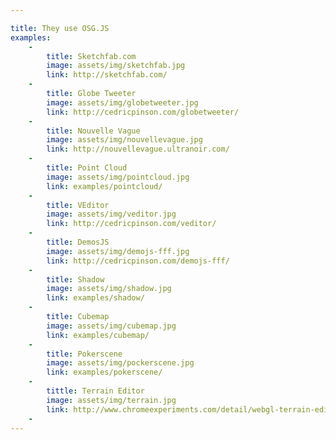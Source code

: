 ```yaml
---

title: They use OSG.JS
examples:
    -
        title: Sketchfab.com
        image: assets/img/sketchfab.jpg
        link: http://sketchfab.com/
    -
        title: Globe Tweeter
        image: assets/img/globetweeter.jpg
        link: http://cedricpinson.com/globetweeter/
    -
        title: Nouvelle Vague
        image: assets/img/nouvellevague.jpg
        link: http://nouvellevague.ultranoir.com/
    -
        title: Point Cloud
        image: assets/img/pointcloud.jpg
        link: examples/pointcloud/
    -
        title: VEditor
        image: assets/img/veditor.jpg
        link: http://cedricpinson.com/veditor/
    -
        title: DemosJS
        image: assets/img/demojs-fff.jpg
        link: http://cedricpinson.com/demojs-fff/
    -
        title: Shadow
        image: assets/img/shadow.jpg
        link: examples/shadow/
    -
        title: Cubemap
        image: assets/img/cubemap.jpg
        link: examples/cubemap/
    -
        title: Pokerscene
        image: assets/img/pockerscene.jpg
        link: examples/pokerscene/
    -
        tittle: Terrain Editor
        image: assets/img/terrain.jpg
        link: http://www.chromeexperiments.com/detail/webgl-terrain-editor/
    -
---
```

